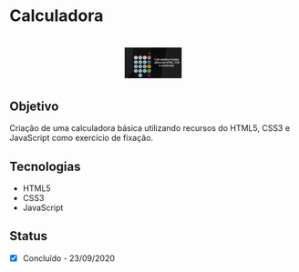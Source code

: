 # Calculadora

<h1 align="center">
  <img alt="CalculadoraJS" title="CalculadoraJS" src="./app.jpg" width="100px"/>
</h1>
 
## Objetivo
Criação de uma calculadora básica utilizando recursos do HTML5, CSS3 e JavaScript como exercício de fixação.

## Tecnologias
- HTML5
- CSS3
- JavaScript

## Status
- [x] Concluído - 23/09/2020
